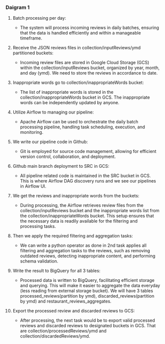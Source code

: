 ### Daigram 1


1. Batch processing per day:

    * The system will process incoming reviews in daily batches, ensuring that the data is handled efficiently and within a manageable timeframe. 

2. Receive the JSON reviews files in collection/inputReviews/ymd partitioned buckets:

    * Incoming review files are stored in Google Cloud Storage (GCS) within the collection/inputReviews bucket, organized by year, month, and day (ymd). We need to store the reviews in accordance to date.

3. Inappropriate words go to collection/inappropriateWords bucket:

    * The list of inappropriate words is stored in the collection/inappropriateWords bucket in GCS. The inappropriate words can be independently updated by anyone.

4. Utilize Airflow to managing our pipeline:

    * Apache Airflow can be used to orchestrate the daily batch processing pipeline, handling task scheduling, execution, and monitoring.

5. We write our pipeline code in Github:
    * Git is employed for source code management, allowing for efficient version control, collaboration, and deployment. 

6. Github main branch deployment to SRC in GCS:

    * All pipeline related code is maintained in the SRC bucket in GCS. This is where Airflow DAG discovery runs and we see our pipelines in Airflow UI.

7. We get the reviews and inappropriate words from the buckets:

    * During processing, the Airflow retrieves review files from the collection/inputReviews bucket and the inappropriate words list from the collection/inappropriateWords bucket. This setup ensures that the necessary data is readily available for the filtering and processing tasks.

8. Then we apply the required filtering and aggregation tasks:

    * We can write a python operator as done in 2nd task applies all filtering and aggregation tasks to the reviews, such as removing outdated reviews, detecting inappropriate content, and performing schema validation. 

9. Write the result to BigQuery for all 3 tables:

    * Processed data is written to BigQuery, facilitating efficient storage and querying. This will make it easier to aggregate the data everyday (less reading from external storage bucket). We will have 3 tables processed_reviews(partition by ymd), discarded_reviews(partition by ymd) and restaurant_reviews_aggregates.

10. Export the processed review and discarded reviews to GCS:

    * After processing, the next task would be to export valid processed reviews and discarded reviews to designated buckets in GCS. That are collection/processedReviews/ymd and collection/discardedReviews/ymd.

